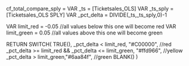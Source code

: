 cf_total_compare_sply = 
VAR _ts = [Ticketsales_OLS]
VAR _ts_sply = [Ticketsales_OLS SPLY]
VAR _pct_delta = DIVIDE(_ts,_ts_sply,0)-1

VAR limit_red = -0.05 //all values below this one will become red
VAR limit_green = 0.05 //all values above this one will become green

RETURN
SWITCH(
    TRUE(),
    _pct_delta < limit_red, "#C00000", //red
    _pct_delta >= limit_red && _pct_delta <= limit_green, "#ffd966", //yellow
    _pct_delta > limit_green,"#6aa84f", //green
    BLANK()
)